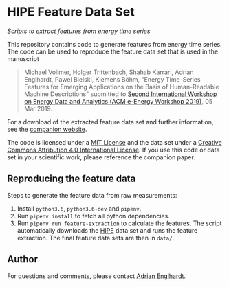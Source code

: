 # HIPE Feature Data Set
_Scripts to extract features from energy time series_

This repository contains code to generate features from energy time series.
The code can be used to reproduce the feature data set that is used in the manuscript

> Michael Vollmer, Holger Trittenbach, Shahab Karrari, Adrian Englhardt, Pawel Bielski, Klemens Böhm, "Energy Time-Series Features for Emerging Applications on the Basis of Human-Readable Machine Descriptions" submitted to [Second International Workshop on Energy Data and Analytics (ACM e-Energy Workshop 2019)](https://www.energystatusdata.kit.edu/eda2019.php), 05 Mar 2019.

For a download of the extracted feature data set and further information, see the [companion website](https://www.energystatusdata.kit.edu/hipe-features.php).

The code is licensed under a [MIT License](https://github.com/kit-dbis/ocal-evaluation/blob/master/LICENSE.md) and the data set under a [Creative Commons Attribution 4.0 International License](https://creativecommons.org/licenses/by/4.0/).
If you use this code or data set in your scientific work, please reference the companion paper.

## Reproducing the feature data

Steps to generate the feature data from raw measurements:

1. Install `python3.6`, `python3.6-dev` and `pipenv`.
2. Run `pipenv install` to fetch all python dependencies.
3. Run `pipenv run feature-extraction` to calculate the features. The script automatically downloads the [HIPE](https://www.energystatusdata.kit.edu/hipe.php) data set and runs the feature extraction. The final feature data sets are then in `data/`.

## Author
For questions and comments, please contact [Adrian Englhardt](https://github.com/englhardt).
